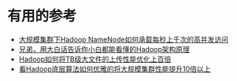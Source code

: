 







# 有用的参考

* [大规模集群下Hadoop NameNode如何承载每秒上千次的高并发访问](https://juejin.im/post/5bec278c5188253e64332c76)
* [兄弟，用大白话告诉你小白都能看懂的Hadoop架构原理](https://juejin.im/post/5beaf02ce51d457e90196069)
* [Hadoop如何将TB级大文件的上传性能优化上百倍](https://juejin.im/post/5bed82a9e51d450f9461cfc7)
* [看Hadoop底层算法如何优雅的将大规模集群性能提升10倍以上](https://juejin.im/post/5bf5396f51882509a768067e)
